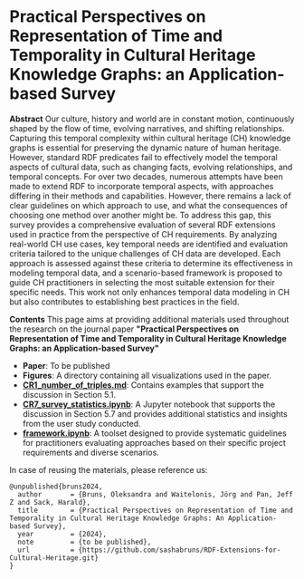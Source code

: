 # Practical Perspectives on Representation of Time and Temporality in Cultural Heritage Knowledge Graphs: an Application-based Survey
**Abstract**
Our culture, history and world are in constant motion, continuously shaped by the flow of time, evolving narratives, and shifting relationships. Capturing this temporal complexity within cultural heritage (CH) knowledge graphs is essential for preserving the dynamic nature of human heritage. However, standard RDF predicates fail to effectively model the temporal aspects of cultural data, such as changing facts, evolving relationships, and temporal concepts. For over two decades, numerous attempts have been made to extend RDF to incorporate temporal aspects, with approaches differing in their methods and capabilities. However, there remains a lack of clear guidelines on which approach to use, and what the consequences of choosing one method over another might be. To address this gap, this survey provides a comprehensive evaluation of several RDF extensions used in practice from the perspective of CH requirements. By analyzing real-world CH use cases, key temporal needs are identified and evaluation criteria tailored to the unique challenges of CH data are developed. Each approach is assessed against these criteria to determine its effectiveness in modeling temporal data, and a scenario-based framework is proposed to guide CH practitioners in selecting the most suitable extension for their specific needs. This work not only enhances temporal data modeling in CH but also contributes to establishing best practices in the field.

**Contents**
This page aims at providing additional materials used throughout the research on the journal paper **"Practical Perspectives on Representation of Time and Temporality in Cultural Heritage Knowledge Graphs: an Application-based Survey"**

- **Paper**: To be published
- **Figures**: A directory containing all visualizations used in the paper.
- **[CR1_number_of_triples.md](https://github.com/sashabruns/RDF-Extensions-for-Cultural-Heritage/blob/667e7b88b0f6101322615c6e00064c8adc4b139a/CR1_number_of_triples.md)**: Contains examples that support the discussion in Section 5.1.
- **[CR7_survey_statistics.ipynb](https://github.com/sashabruns/RDF-Extensions-for-Cultural-Heritage/blob/667e7b88b0f6101322615c6e00064c8adc4b139a/CR7_survey_statistics.ipynb)**: A Jupyter notebook that supports the discussion in Section 5.7 and provides additional statistics and insights from the user study conducted.
- **[framework.ipynb](framework.ipynb)**: A toolset designed to provide systematic guidelines for practitioners evaluating approaches based on their specific project requirements and diverse scenarios. 

In case of reusing the materials, please reference us:
```
@unpublished{bruns2024,
  author       = {Bruns, Oleksandra and Waitelonis, Jörg and Pan, Jeff Z and Sack, Harald},
  title        = {Practical Perspectives on Representation of Time and Temporality in Cultural Heritage Knowledge Graphs: An Application-based Survey},
  year         = {2024},
  note         = {to be published},
  url          = {https://github.com/sashabruns/RDF-Extensions-for-Cultural-Heritage.git}
}
```
